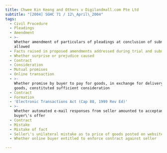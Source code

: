 ```yaml
---
title: Chwee Kin Keong and Others v Digilandmall.com Pte Ltd
subtitle: "[2004] SGHC 71 / 12\_April\_2004"
tags:
  - Civil Procedure
  - Pleadings
  - Amendment
  - >-
    Whether amendment of particulars of pleadings at conclusion of submissions
    allowed
  - Facts raised in proposed amendments addressed during trial and submissions
  - Whether surprise or prejudice caused
  - Contract
  - Consideration
  - Mutual promises
  - Online transaction
  - >-
    Whether promise by buyer to pay for goods, in exchange for delivery of
    goods, constituted sufficient consideration
  - Contract
  - Formation
  - 'Electronic Transactions Act (Cap 88, 1999 Rev Ed)'
  - >-
    Whether automated e-mail responses from seller amounted to acceptance of
    buyer\'s offer
  - Contract
  - Mistake
  - Mistake of fact
  - Seller\'s unilateral mistake as to price of goods posted on website
  - Whether online buyer entitled to enforce contract against seller

---
```


